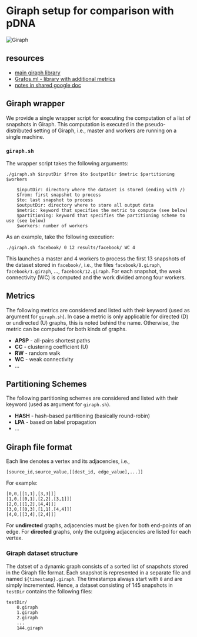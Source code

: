 # Giraph setup for comparison with pDNA

![Giraph](http://giraph.apache.org/images/ApacheGiraph.svg)

## resources
- [main giraph library](http://giraph.apache.org)
- [Grafos.ml - library with additional metrics](http://grafos.ml)
- [notes in shared google doc](https://docs.google.com/document/d/1ExQdbXTfUajLFlUbskjyPkSXLIgQ5-q44Xm1oCcV428/edit?ts=56e7fbbb)

## Giraph wrapper

We provide a single wrapper script for executing the computation of a list of snapshots in Giraph.
This computation is executed in the pseudo-distributed setting of Giraph, i.e., master and workers are running on a single machine.

### `giraph.sh`

The wrapper script takes the following arguments:

	./giraph.sh $inputDir $from $to $outputDir $metric $partitioning $workers

		$inputDir: directory where the dataset is stored (ending with /)
		$from: first snapshot to process
		$to: last snapshot to process
		$outputDir: directory where to store all output data
		$metric: keyword that specifies the metric to compute (see below)
		$partitioning: keyword that specifies the partitioning scheme to use (see below)
		$workers: number of workers

As an example, take the following execution:

	./giraph.sh facebook/ 0 12 results/facebook/ WC 4

This launches a master and 4 workers to process the first 13 snapshots of the dataset stored in `facebook/`, i.e., the files `facebook/0.giraph`, `facebook/1.giraph`, ..., `facebook/12.giraph`.
For each snapshot, the weak connectivity (WC) is computed and the work divided among four workers.



## Metrics

The following metrics are considered and listed with their keyword (used as argument for `giraph.sh`).
In case a metric is only applicable for directed (D) or undirected (U) graphs, this is noted behind the name.
Otherwise, the metric can be computed for both kinds of graphs.

- **APSP** - all-pairs shortest paths
- **CC** - clustering coefficient (U)
- **RW** - random walk
- **WC** - weak connectivity
- ...


## Partitioning Schemes

The following partitioning schemes are considered and listed with their keyword (used as argument for `giraph.sh`).

- **HASH** - hash-based partitioning (basically round-robin)
- **LPA** - based on label propagation
- ...

## Giraph file format
Each line denotes a vertex and its adjacencies, i.e.,

	[source_id,source_value,[[dest_id, edge_value],...]]

For example:

	[0,0,[[1,1],[3,3]]]
	[1,0,[[0,1],[2,2],[3,1]]]
	[2,0,[[1,2],[4,4]]]
	[3,0,[[0,3],[1,1],[4,4]]]
	[4,0,[[3,4],[2,4]]]

For **undirected** graphs, adjacencies must be given for both end-points of an edge.
For **directed** graphs, only the outgoing adjacencies are listed for each vertex.

### Giraph dataset structure
The datset of a dynamic graph consists of a sorted list of snapshots stored in the Giraph file format.
Each snapshot is represented in a separate file and named `${timestamp}.giraph`.
The timestamps always start with `0` and are simply incremented.
Hence, a dataset consisting of 145 snapshots in `testDir` contains the following files:

	testDir/
		0.giraph
		1.giraph
		2.giraph
		...
		144.giraph